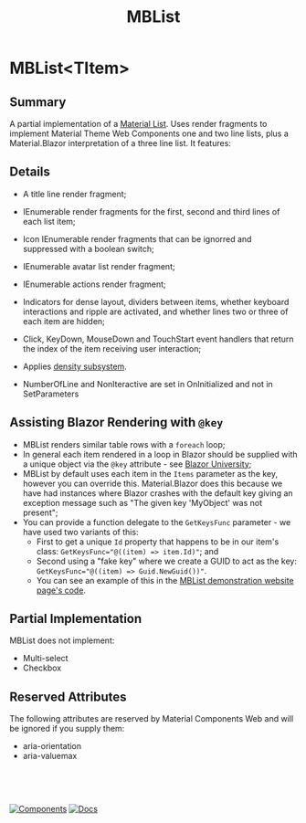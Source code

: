 ﻿---
uid: C.MBList
title: MBList
---
# MBList&lt;TItem&gt;

## Summary

A partial implementation of a [Material List](https://github.com/material-components/material-components-web/tree/v9.0.0/packages/mdc-deprecated-list#lists). Uses render fragments to implement Material Theme Web Components one and two line lists, plus a Material.Blazor interpretation of a three line list. It features:

## Details

- A title line render fragment;
- IEnumerable render fragments for the first, second and third lines of each list item;
- Icon IEnumerable render fragments that can be ignorred and suppressed with a boolean switch;
- IEnumerable avatar list render fragment;
- IEnumerable actions render fragment;
- Indicators for dense layout, dividers between items, whether keyboard interactions and ripple are activated, and whether lines two or three of each item are hidden;
- Click, KeyDown, MouseDown and TouchStart event handlers that return the index of the item receiving user interaction;
- Applies [density subsystem](xref:A.Density).

- NumberOfLine and NonIteractive are set in OnInitialized and not in SetParameters

## Assisting Blazor Rendering with `@key`

- MBList renders similar table rows with a `foreach` loop;
- In general each item rendered in a loop in Blazor should be supplied with a unique object via the `@key` attribute - see [Blazor University](https://blazor-university.com/components/render-trees/optimising-using-key/);
- MBList by default uses each item in the `Items` parameter as the key, however you can override this. Material.Blazor does this because we have had instances where Blazor crashes with the default key giving an exception message such as "The given key 'MyObject' was not present";
- You can provide a function delegate to the `GetKeysFunc` parameter - we have used two variants of this:
  - First to get a unique `Id` property that happens to be in our item's class: `GetKeysFunc="@((item) => item.Id)"`; and
  - Second using a "fake key" where we create a GUID to act as the key: `GetKeysFunc="@((item) => Guid.NewGuid())"`.
  - You can see an example of this in the [MBList demonstration website page's code](https://github.com/Material-Blazor/Material.Blazor/blob/main/Material.Blazor.Website/Pages/List.razor#L155).

## Partial Implementation

MBList does not implement:

- Multi-select
- Checkbox

## Reserved Attributes

The following attributes are reserved by Material Components Web and will be ignored if you supply them:

- aria-orientation
- aria-valuemax

&nbsp;

&nbsp;

[![Components](https://img.shields.io/static/v1?label=Components&message=Core&color=blue)](xref:A.CoreComponents)
[![Docs](https://img.shields.io/static/v1?label=API%20Documentation&message=MBList&color=brightgreen)](xref:Material.Blazor.MBList`1)
